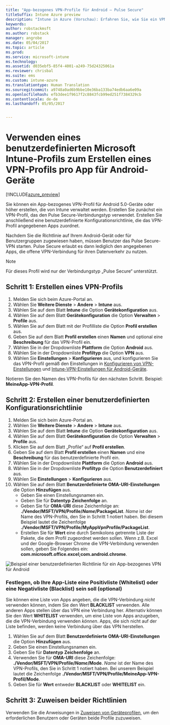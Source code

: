 ```yaml
---
title: "App-bezogenes VPN-Profile für Android – Pulse Secure"
titleSuffix: Intune Azure preview
description: "Intune in Azure (Vorschau): Erfahren Sie, wie Sie ein VPN-Profil pro App für Android-Geräte erstellen, die von Intune verwaltet werden."
keywords: 
author: robstackmsft
ms.author: robstack
manager: angrobe
ms.date: 05/04/2017
ms.topic: article
ms.prod: 
ms.service: microsoft-intune
ms.technology: 
ms.assetid: d035ebf5-85f4-4001-a249-75d24325061a
ms.reviewer: chrisbal
ms.suite: ems
ms.custom: intune-azure
ms.translationtype: Human Translation
ms.sourcegitcommit: a9748a0ad6b9bbe10e36ba133ba74edb6aa6e09a
ms.openlocfilehash: efb3dee1f9617f2c8843fcb99ed251f7384329cb
ms.contentlocale: de-de
ms.lasthandoff: 05/05/2017


---
```


# <a name="use-a-microsoft-intune-custom-profile-to-create-a-per-app-vpn-profile-for-android-devices"></a>Verwenden eines benutzerdefinierten Microsoft Intune-Profils zum Erstellen eines VPN-Profils pro App für Android-Geräte

[!INCLUDE[azure_preview](../includes/azure_preview.md)]

Sie können ein App-bezogenes VPN-Profil für Android 5.0-Geräte oder höher erstellen, die von Intune verwaltet werden. Erstellen Sie zunächst ein VPN-Profil, das den Pulse Secure-Verbindungstyp verwendet. Erstellen Sie anschließend eine benutzerdefinierte Konfigurationsrichtlinie, die das VPN-Profil angegebenen Apps zuordnet.

Nachdem Sie die Richtlinie auf Ihrem Android-Gerät oder für Benutzergruppen zugewiesen haben, müssen Benutzer das Pulse Secure-VPN starten. Pulse Secure erlaubt es dann lediglich den angegebenen Apps, die offene VPN-Verbindung für ihren Datenverkehr zu nutzen.

> [!NOTE]
>
> Für dieses Profil wird nur der Verbindungstyp „Pulse Secure“ unterstützt.


## <a name="step-1-create-a-vpn-profile"></a>Schritt 1: Erstellen eines VPN-Profils


1. Melden Sie sich beim Azure-Portal an.
2. Wählen Sie **Weitere Dienste** > **Andere** > **Intune** aus.
3. Wählen Sie auf dem Blatt **Intune** die Option **Gerätekonfiguration** aus.
2. Wählen Sie auf dem Blatt **Gerätekonfiguration** die Option **Verwalten** > **Profile** aus.
2. Wählen Sie auf dem Blatt mit der Profilliste die Option **Profil erstellen** aus.
3. Geben Sie auf dem Blatt **Profil erstellen** einen **Namen** und optional eine **Beschreibung** für das VPN-Profil ein.
4. Wählen Sie in der Dropdownliste **Plattform** die Option **Android** aus.
5. Wählen Sie in der Dropdownliste **Profiltyp** die Option **VPN** aus.
3. Wählen Sie **Einstellungen** > **Konfigurieren** aus, und konfigurieren Sie das VPN-Profil gemäß den Einstellungen in [Konfigurieren von VPN-Einstellungen](how-to-configure-vpn-settings.md) und [Intune-VPN-Einstellungen für Android-Geräte](vpn-for-android.md).

Notieren Sie den Namen des VPN-Profils für den nächsten Schritt. Beispiel: **MeineApp-VPN-Profil**.

## <a name="step-2-create-a-custom-configuration-policy"></a>Schritt 2: Erstellen einer benutzerdefinierten Konfigurationsrichtlinie

1. Melden Sie sich beim Azure-Portal an.
2. Wählen Sie **Weitere Dienste** > **Andere** > **Intune** aus.
3. Wählen Sie auf dem Blatt **Intune** die Option **Gerätekonfiguration** aus.
2. Wählen Sie auf dem Blatt **Gerätekonfiguration** die Option **Verwalten** > **Profile** aus.
3. Klicken Sie auf dem Blatt „Profile“ auf **Profil erstellen**.
4. Geben Sie auf dem Blatt **Profil erstellen** einen **Namen** und eine **Beschreibung** für das benutzerdefinierte Profil ein.
5. Wählen Sie in der Dropdownliste **Plattform** die Option **Android** aus.
6. Wählen Sie in der Dropdownliste **Profiltyp** die Option **Benutzerdefiniert** aus.
7. Wählen Sie **Einstellungen** > **Konfigurieren** aus.
3. Wählen Sie auf dem Blatt **Benutzerdefinierte OMA-URI-Einstellungen** die Option **Hinzufügen** aus.
    - Geben Sie einen Einstellungsnamen ein.
    - Geben Sie für **Datentyp** **Zeichenfolge** an.
    - Geben Sie für **OMA-URI** diese Zeichenfolge an: **./Vendor/MSFT/VPN/Profile/*Name*/PackageList**. *Name* ist der Name des VPN-Profils, den Sie in Schritt 1 notiert haben. Bei diesem Beispiel lautet die Zeichenfolge **./Vendor/MSFT/VPN/Profile/MyAppVpnProfile/PackageList**.
    - Erstellen Sie für **Wert** eine durch Semikolons getrennte Liste der Pakete, die dem Profil zugeordnet werden sollen. Wenn z.B. Excel und der Google-Browser Chrome die VPN-Verbindung verwenden sollen, geben Sie Folgendes ein: **com.microsoft.office.excel;com.android.chrome**.

![Beispiel einer benutzerdefinierten Richtlinie für ein App-bezogenes VPN für Android](./media/android_per_app_vpn_oma_uri.png)

### <a name="set-your-app-list-to-blacklist-or-whitelist-optional"></a>Festlegen, ob Ihre App-Liste eine Positivliste (Whitelist) oder eine Negativliste (Blacklist) sein soll (optional)
  Sie können eine Liste von Apps angeben, die die VPN-Verbindung *nicht* verwenden können, indem Sie den Wert **BLACKLIST** verwenden. Alle anderen Apps stellen über das VPN eine Verbindung her.
Alternativ können Sie den Wert **WHITELIST** verwenden, um eine Liste von Apps anzugeben, die die VPN-Verbindung verwenden *können*. Apps, die sich nicht auf der Liste befinden, werden keine Verbindung über das VPN herstellen.
  1.    Wählen Sie auf dem Blatt **Benutzerdefinierte OMA-URI-Einstellungen** die Option **Hinzufügen** aus.
  2.    Geben Sie einen Einstellungsnamen ein.
  3.    Geben Sie für **Datentyp** **Zeichenfolge** an.
  4.    Verwenden Sie für **OMA-URI** diese Zeichenfolge: **./Vendor/MSFT/VPN/Profile/*Name*/Mode**. *Name* ist der Name des VPN-Profils, den Sie in Schritt 1 notiert haben. Bei unserem Beispiel lautet die Zeichenfolge **./Vendor/MSFT/VPN/Profile/MeineApp-VPN-Profil/Mode**.
  5.    Geben Sie für **Wert** entweder **BLACKLIST** oder **WHITELIST** ein.



## <a name="step-3-assign-both-policies"></a>Schritt 3: Zuweisen beider Richtlinien

Verwenden Sie die Anweisungen in [Zuweisen von Geräteprofilen](how-to-assign-device-profiles.md), um den erforderlichen Benutzern oder Geräten beide Profile zuzuweisen.

